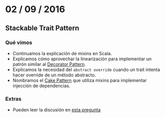 
# 02 / 09 / 2016

## Stackable Trait Pattern

### Qué vimos

 - Continuamos la explicación de mixins en Scala.
 - Explicamos cómo aprovechar la linearización para implementar un patrón similar al [Decorator Pattern](http://www.oodesign.com/decorator-pattern.html).
 - Explicamos la necesidad del `abstract override` cuando un trait intenta hacer override de un método abstracto.
 - Nombramos el [Cake Pattern](https://github.com/davidmoten/cake-pattern) que utiliza mixins para implementar injección de dependencias.
 
### Extras

 - Pueden leer la discusión en [esta pregunta](http://stackoverflow.com/questions/32511722/stackable-traits-pattern-methods-implementation-needs-abstract-override-mo)
